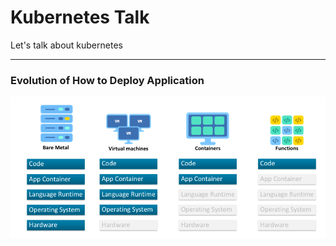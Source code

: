 # **Kubernetes Talk**
Let's talk about kubernetes

----
### **Evolution of How to Deploy Application**
![Serverless Evolution](pic/serverless_evolution.png)

